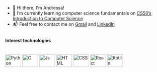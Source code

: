 - 👋 Hi there, I'm Andressa!
- 🌱 I’m currently learning computer science fundamentals on <a href="https://cs50.harvard.edu/x/2023/" target="_blank"> CS50’s Introduction to Computer Science</a>
- 📬 Feel free to contact me on <a href = "mailto:andressacsiewers@gmail.com" target="_blank"> Gmail</a> and <a href="https://www.linkedin.com/in/andressasiewers/" target="_blank"> LinkedIn</a>

##



#### Interest technologies
<div style="display: inline_block"><br>
  <img align="center" alt="Python" height="40" width="50" <img src="https://cdn.jsdelivr.net/gh/devicons/devicon/icons/python/python-original.svg" />
  <img align="center" alt="C" height="40" width="50" <img src="https://cdn.jsdelivr.net/gh/devicons/devicon/icons/c/c-original.svg" />
  <img align="center" alt="Js" height="40" width="50" <img src="https://cdn.jsdelivr.net/gh/devicons/devicon/icons/javascript/javascript-original.svg" />
  <img align="center" alt="HTML" height="40" width="50" <img src="https://cdn.jsdelivr.net/gh/devicons/devicon/icons/html5/html5-original-wordmark.svg" />
  <img align="center" alt="CSS" height="40" width="50" <img src="https://cdn.jsdelivr.net/gh/devicons/devicon/icons/css3/css3-original-wordmark.svg" />
  <img align="center" alt="React" height="40" width="50" <img src="https://cdn.jsdelivr.net/gh/devicons/devicon/icons/react/react-original.svg" />
  <img align="center" alt="Kotlin" height="40" width="50" <img src="https://cdn.jsdelivr.net/gh/devicons/devicon/icons/kotlin/kotlin-original.svg" />
</div>


